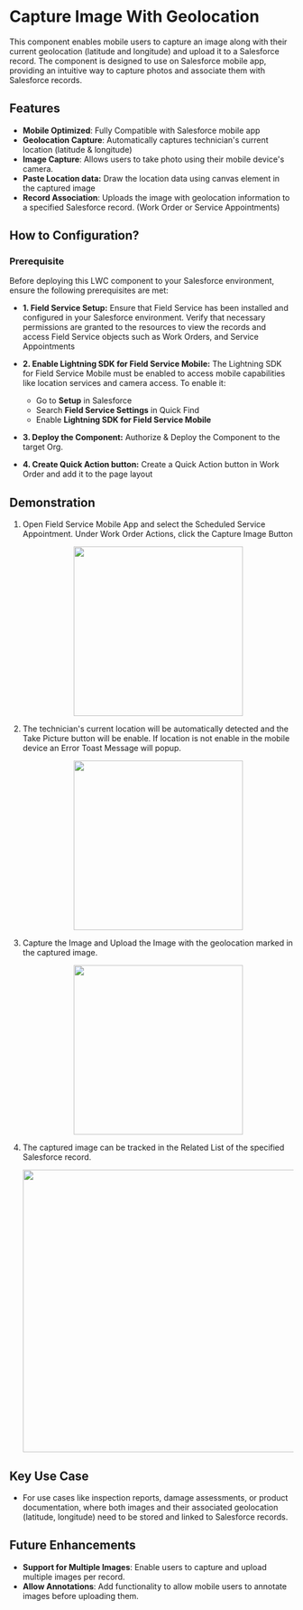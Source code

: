 # Capture Image With Geolocation

This component enables mobile users to capture an image along with their current geolocation (latitude and longitude) and upload it to a Salesforce record. The component is designed to use on Salesforce mobile app, providing an intuitive way to capture photos and associate them with Salesforce records.

## Features
- **Mobile Optimized**: Fully Compatible with Salesforce mobile app
- **Geolocation Capture**: Automatically captures technician's current location (latitude & longitude)
- **Image Capture**: Allows users to take photo using their mobile device's camera.
- **Paste Location data:** Draw the location data using canvas element in the captured image
- **Record Association**: Uploads the image with geolocation information to a specified Salesforce record. (Work Order or Service Appointments)

## How to Configuration?
### Prerequisite
Before deploying this LWC component to your Salesforce environment, ensure the following prerequisites are met:

- **1. Field Service Setup:**  Ensure that Field Service has been installed and configured in your Salesforce environment. Verify that necessary permissions are granted to the resources to view the records and access Field Service objects such as Work Orders, and Service Appointments
  
- **2. Enable Lightning SDK for Field Service Mobile:** The Lightning SDK for Field Service Mobile must be enabled to access mobile capabilities like location services and camera access. 
To enable it:
   - Go to **Setup** in Salesforce
   - Search **Field Service Settings** in Quick Find
   - Enable **Lightning SDK for Field Service Mobile**

- **3. Deploy the Component:** Authorize & Deploy the Component to the target Org.

- **4. Create Quick Action button:** Create a Quick Action button in Work Order and add it to the page layout


## Demonstration
  1. Open Field Service Mobile App and select the Scheduled Service Appointment. Under Work Order Actions, click the Capture Image Button
    <p align="center">
      <img src="https://github.com/user-attachments/assets/86970c0d-6aea-46a1-ac38-f0ca5c63ac33" width="300"/>
    </p>

  2. The technician's current location will be automatically detected and the Take Picture button will be enable. If location is not enable in the mobile device an Error Toast Message will popup.
     <p align="center">
      <img src="https://github.com/user-attachments/assets/d1b71cb2-1383-46b9-a875-f68afc3ac4ef" width="300"/>
     </p>
     

  3. Capture the Image and Upload the Image with the geolocation marked in the captured image.
     <p align="center">
      <img src="https://github.com/user-attachments/assets/87ebac3c-823a-4128-a2fd-1e31fd8c940a" width="300"/>
     </p>

  4. The captured image can be tracked in the Related List of the specified Salesforce record.
     <p align="center">
      <img src="https://github.com/user-attachments/assets/f5fcd48d-dbc8-4536-bd16-04750e0a1d71" width="500"/>
     </p>

## Key Use Case
- For use cases like inspection reports, damage assessments, or product documentation, where both images and their associated geolocation (latitude, longitude) need to be stored and linked to Salesforce records.

## Future Enhancements
- **Support for Multiple Images**: Enable users to capture and upload multiple images per record.
- **Allow Annotations**: Add functionality to allow mobile users to annotate images before uploading them.


  
